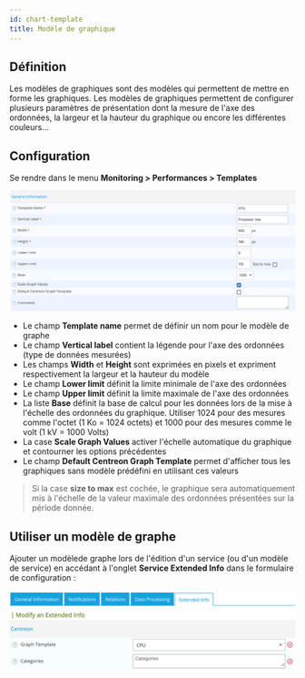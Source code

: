 ```yaml
---
id: chart-template
title: Modèle de graphique
---
```


## Définition

Les modèles de graphiques sont des modèles qui permettent de mettre en forme les graphiques. Les modèles de graphiques
permettent de configurer plusieurs paramètres de présentation dont la mesure de l'axe des ordonnées, la largeur et la
hauteur du graphique ou encore les différentes couleurs...

## Configuration

Se rendre dans le menu **Monitoring \> Performances \> Templates**

![image](../assets/metrology/02addgraph_template.png)

* Le champ **Template name** permet de définir un nom pour le modèle de graphe
* Le champ **Vertical label** contient la légende pour l'axe des ordonnées (type de données mesurées)
* Les champs **Width** et **Height** sont exprimées en pixels et expriment respectivement la largeur et la hauteur du modèle
* Le champ **Lower limit** définit la limite minimale de l'axe des ordonnées
* Le champ **Upper limit** définit la limite maximale de l'axe des ordonnées
* La liste **Base** définit la base de calcul pour les données lors de la mise à l'échelle des ordonnées du graphique.
  Utiliser 1024 pour des mesures comme l'octet (1 Ko = 1024 octets) et 1000 pour des mesures comme le volt (1 kV = 1000 Volts)
* La case **Scale Graph Values** activer l'échelle automatique du graphique et contourner les options précédentes
* Le champ **Default Centreon Graph Template** permet d'afficher tous les graphiques sans modèle prédéfini en utilisant ces valeurs

> Si la case **size to max** est cochée, le graphique sera automatiquement mis à l'échelle de la valeur maximale des
> ordonnées présentées sur la période donnée.

## Utiliser un modèle de graphe

Ajouter un modèlede graphe lors de l'édition d'un service (ou d'un modèle de service) en accédant à l'onglet
**Service Extended Info** dans le formulaire de configuration :

![image](../assets/metrology/02linkgraph_template.png)
